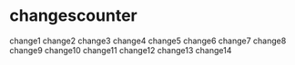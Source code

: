 # changescounter
change1
change2
change3
change4
change5
change6
change7
change8
change9
change10
change11
change12
change13
change14
